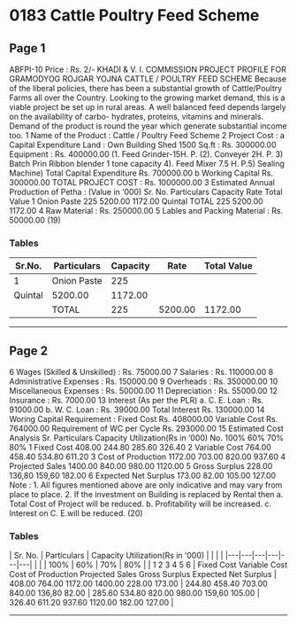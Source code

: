 # 0183 Cattle  Poultry Feed Scheme

## Page 1

ABFPI-10 Price : Rs. 2/- KHADI & V. I. COMMISSION PROJECT PROFILE FOR GRAMODYOG ROJGAR YOJNA CATTLE / POULTRY FEED SCHEME Because of the liberal policies, there has been a substantial growth of Cattle/Poultry Farms all over the Country. Looking to the growing market demand, this is a viable project be set up in rural areas. A well balanced feed depends largely on the availability of carbo- hydrates, proteins, vitamins and minerals. Demand of the product is round the year which generate substantial income too. 1 Name of the Product : Cattle / Poultry Feed Scheme 2 Project Cost : a Capital Expenditure Land : Own Building Shed 1500 Sq.ft : Rs. 300000.00 Equipment : Rs. 400000.00 (1. Feed Grinder-15H. P. (2). Conveyer 2H. P. 3) Batch Prin Ribbon blender 1 tone capacity 4). Feed Mixer 7.5 H. P.5) Sealing Machine) Total Capital Expenditure Rs. 700000.00 b Working Capital Rs. 300000.00 TOTAL PROJECT COST : Rs. 1000000.00 3 Estimated Annual Production of Petha : (Value in ‘000) Sr. No. Particulars Capacity Rate Total Value 1 Onion Paste 225 5200.00 1172.00 Quintal TOTAL 225 5200.00 1172.00 4 Raw Material : Rs. 250000.00 5 Lables and Packing Material : Rs. 50000.00 (19)

### Tables

| Sr.No. | Particulars | Capacity | Rate | Total Value |
|---|---|---|---|---|
| 1 | Onion Paste | 225
Quintal | 5200.00 | 1172.00 |
|  | TOTAL | 225 | 5200.00 | 1172.00 |

---

## Page 2

6 Wages (Skilled & Unskilled) : Rs. 75000.00 7 Salaries : Rs. 110000.00 8 Administrative Expenses : Rs. 150000.00 9 Overheads : Rs. 350000.00 10 Miscellaneous Expenses : Rs. 50000.00 11 Depreciation : Rs. 55000.00 12 Insurance : Rs. 7000.00 13 Interest (As per the PLR) a. C. E. Loan : Rs. 91000.00 b. W. C. Loan : Rs. 39000.00 Total Interest Rs. 130000.00 14 Woring Capital Requirement : Fixed Cost Rs. 408000.00 Variable Cost Rs. 764000.00 Requirement of WC per Cycle Rs. 293000.00 15 Estimated Cost Analysis Sr. Particulars Capacity Utilization(Rs in ‘000) No. 100% 60% 70% 80% 1 Fixed Cost 408.00 244.80 285.60 326.40 2 Variable Cost 764.00 458.40 534.80 611.20 3 Cost of Production 1172.00 703.00 820.00 937.60 4 Projected Sales 1400.00 840.00 980.00 1120.00 5 Gross Surplus 228.00 136,80 159,60 182.00 6 Expected Net Surplus 173.00 82.00 105.00 127.00 Note : 1. All figures mentioned above are only indicative and may vary from place to place. 2. If the investment on Building is replaced by Rental then a. Total Cost of Project will be reduced. b. Profitability will be increased. c. Interest on C. E.will be reduced. (20)

### Tables

| Sr.
No. | Particulars | Capacity Utilization(Rs in ‘000) |  |  |  |
|---|---|---|---|---|---|
|  |  | 100% | 60% | 70% | 80% |
| 1
2
3
4
5
6 | Fixed Cost
Variable Cost
Cost of Production
Projected Sales
Gross Surplus
Expected Net Surplus | 408.00
764.00
1172.00
1400.00
228.00
173.00 | 244.80
458.40
703.00
840.00
136,80
82.00 | 285.60
534.80
820.00
980.00
159,60
105.00 | 326.40
611.20
937.60
1120.00
182.00
127.00 |

---
